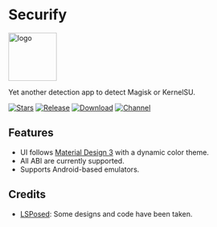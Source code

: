 # Securify

<img src="images/icon.png" style="width: 96px;" alt="logo">

Yet another detection app to detect Magisk or KernelSU.

[![Stars](https://img.shields.io/github/stars/RabahX/Securify?label=Stars)](https://github.com/RabahX)
[![Release](https://img.shields.io/github/v/release/RabahX/Securify?label=Release&logo=github)](https://github.com/RabahX/Securify/releases/latest)
[![Download](https://img.shields.io/github/downloads/RabehX/Securify/total?label=Downloads&logo=github)](https://github.com/RabehX/Securify/releases/)
[![Channel](https://img.shields.io/badge/Telegram-Channel-blue.svg?logo=telegram)](https://t.me/RabehX)

## Features
- UI follows [Material Design 3](https://m3.material.io/) with a dynamic color theme.
- All ABI are currently supported.
- Supports Android-based emulators.

## Credits
- [LSPosed](https://github.com/LSPosed/LSPosed): Some designs and code have been taken.
